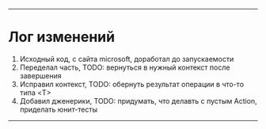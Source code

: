 ﻿____
# Лог изменений
1. Исходный код, с сайта microsoft, доработал до запускаемости
2. Переделал часть, TODO: вернуться в нужный контекст после завершения
3. Исправил контекст, TODO: обернуть результат операции в что-то типа \<T>
4. Добавил дженерики, TODO: придумать, что делавть с пустым Action, приделать юнит-тесты
____

